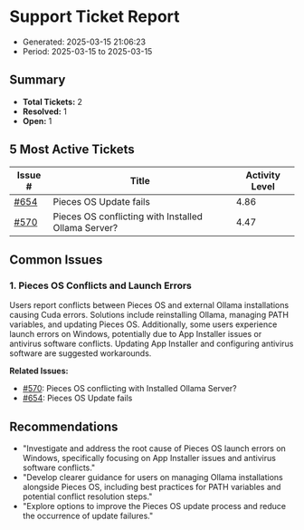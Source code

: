 # Support Ticket Report
- Generated: 2025-03-15 21:06:23
- Period: 2025-03-15 to 2025-03-15

## Summary
- **Total Tickets:** 2
- **Resolved:** 1
- **Open:** 1

## 5 Most Active Tickets
| Issue # | Title | Activity Level |
|---------|-------|----------------|
| [#654](https://github.com/pieces-app/support/issues/654) | Pieces OS Update fails | 4.86 |
| [#570](https://github.com/pieces-app/support/issues/570) | Pieces OS conflicting with Installed Ollama Server? | 4.47 |

## Common Issues
### 1. Pieces OS Conflicts and Launch Errors
Users report conflicts between Pieces OS and external Ollama installations causing Cuda errors. Solutions include reinstalling Ollama, managing PATH variables, and updating Pieces OS. Additionally, some users experience launch errors on Windows, potentially due to App Installer issues or antivirus software conflicts. Updating App Installer and configuring antivirus software are suggested workarounds.

**Related Issues:**
- [#570](https://github.com/pieces-app/support/issues/570): Pieces OS conflicting with Installed Ollama Server?
- [#654](https://github.com/pieces-app/support/issues/654): Pieces OS Update fails


## Recommendations
- "Investigate and address the root cause of Pieces OS launch errors on Windows, specifically focusing on App Installer issues and antivirus software conflicts."
- "Develop clearer guidance for users on managing Ollama installations alongside Pieces OS, including best practices for PATH variables and potential conflict resolution steps."
- "Explore options to improve the Pieces OS update process and reduce the occurrence of update failures."
